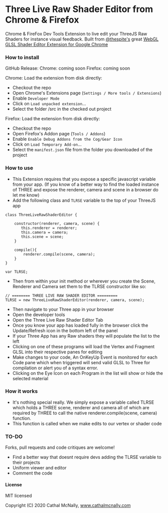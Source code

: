 # Three Live Raw Shader Editor from Chrome & Firefox
Chrome &amp; FireFox Dev Tools Extension to live edit your ThreeJS  Raw Shaders for instance visual feedback. Built from [@thespite's](https://twitter.com/thespite) great [WebGL GLSL Shader Editor Extension for Google Chrome](https://github.com/spite/ShaderEditorExtension)

### How to install ###

GitHub Release:
Chrome: coming soon
Firefox: coming soon

Chrome: Load the extension from disk directly:
- Checkout the repo
- Open Chrome's Extensions page (``Settings / More tools / Extensions``)
- Enable ``Developer Mode``
- Click on ``Load unpacked extension``...
- Select the folder /src in the checked out project

Firefox: Load the extension from disk directly:
- Checkout the repo
- Open Firefox's Addon page (``Tools / Addons``)
- Enable ``Enable Debug Addons from the Cog/Gear Icon``
- Click on ``Load Temporary Add-on``...
- Select the ``manifest.json`` file from the folder you downloaded of the project

### How to use ###

- This Extension requires that you expose a specific javascript variable from your app. (If you know of a better way to find the loaded instance of THREE and expose the renderer, camera and scene in a browser do let me know)
- Add the following class and ``TLRSE`` variable to the top of your ThreeJS app 
```
class ThreeLiveRawShaderEditor {

    constructor(renderer, camera, scene) {
       this.renderer = renderer;
       this.camera = camera;
       this.scene = scene;
    }

    compile(){
        renderer.compile(scene, camera);
    }
}

var TLRSE;
```
- Then from within your init method or wherever you create the Scene, Renderer and Camera set them to the TLRSE constructor like so:
```
// ======== THREE LIVE RAW SHADER EDITOR =========
TLRSE = new ThreeLiveRawShaderEditor(renderer, camera, scene);
```
- Then navigate to your Three app in your browser
- Open the developer tools
- Open the Three Live Raw Shader Editor Tab
- Once you know your app has loaded fully in the browser click the Update/Refresh icon in the bottom left of the panel
- If your Three App has any Raw shaders they will populate the list to the left
- Clicking on one of these programs will load the Vertex and Fragment GLSL into their respective panes for editing
- Make changes to your code, An OnKeyUp Event is monitored for each Code pane which when triggered will send valid GLSL to Three for compilation or alert you of a syntax error.
- Clicking on the Eye Icon on each Program in the list will show or hide the selected material

### How it works ###

- It's nothing special really. We simply expose a variable called TLRSE which holds a THREE scene, renderer and camera all of which are required by THREE to call the native renderer.compile(scene, camera) function.
- This function is called when we make edits to our vertex or shader code

### TO-DO ###

Forks, pull requests and code critiques are welcome!

- Find a better way that doesnt require devs adding the TLRSE variable to their projects
- Uniform viewer and editor
- Comment the code

#### License ####

MIT licensed

Copyright (C) 2020 Cathal McNally, www.cathalmcnally.com